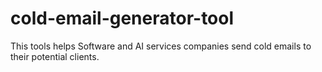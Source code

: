 # cold-email-generator-tool
This tools helps Software and AI services companies send cold emails to their potential clients.
